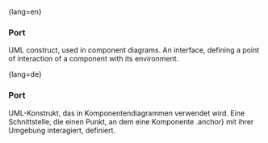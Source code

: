 {lang=en}
### Port

UML construct, used in component diagrams. An interface,
defining a point of interaction of a component
with its environment.


{lang=de}
### Port

UML-Konstrukt, das in Komponentendiagrammen verwendet wird. Eine
Schnittstelle, die einen Punkt, an dem eine Komponente
.anchor} mit ihrer Umgebung interagiert, definiert.

